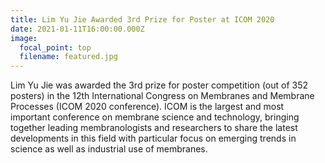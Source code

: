 ```yaml
---
title: Lim Yu Jie Awarded 3rd Prize for Poster at ICOM 2020
date: 2021-01-11T16:00:00.000Z
image:
  focal_point: top
  filename: featured.jpg
---
```

Lim Yu Jie was awarded the 3rd prize for poster competition (out of 352 posters) in the 12th International Congress on Membranes and Membrane Processes (ICOM 2020 conference). ICOM is the largest and most important conference on membrane science and technology, bringing together leading membranologists and researchers to share the latest developments in this field with particular focus on emerging trends in science as well as industrial use of membranes.
